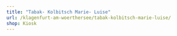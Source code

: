 ```yaml
---
title: "Tabak- Kolbitsch Marie- Luise"
url: /klagenfurt-am-woerthersee/tabak-kolbitsch-marie-luise/
shop: Kiosk
---
```

